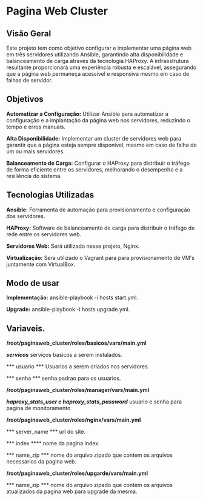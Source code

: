 # Pagina Web Cluster

## Visão Geral
Este projeto tem como objetivo configurar e implementar uma página web em três servidores utilizando Ansible, garantindo alta disponibilidade e balanceamento de carga através da tecnologia HAProxy. A infraestrutura resultante proporcionará uma experiência robusta e escalável, assegurando que a página web permaneça acessível e responsiva mesmo em caso de falhas de servidor.


## Objetivos
**Automatizar a Configuração:** Utilizar Ansible para automatizar a configuração e a implantação da página web nos servidores, reduzindo o tempo e erros manuais.

**Alta Disponibilidade:** Implementar um cluster de servidores web para garantir que a página esteja sempre disponível, mesmo em caso de falha de um ou mais servidores.

**Balanceamento de Carga:** Configurar o HAProxy para distribuir o tráfego de forma eficiente entre os servidores, melhorando o desempenho e a resiliência do sistema.


## Tecnologias Utilizadas
**Ansible:** Ferramenta de automação para provisionamento e configuração dos servidores.

**HAProxy:** Software de balanceamento de carga para distribuir o tráfego de rede entre os servidores web.

**Servidores Web:** Será utilizado nesse projeto, Nginx.

**Virtualização:** Sera utilizado o Vagrant para para provisionamento de VM's juntamente com VirtualBox.


## Modo de usar

**Implementação:** ansible-playbook -i hosts start.yml.

**Upgrade:** ansible-playbook -i hosts upgrade.yml.


## Variaveis.

**/root/paginaweb_cluster/roles/basicos/vars/main.yml**

***servicos*** serviços basicos a serem instalados.

*** usuario *** Usuarios a serem criados nos servidores.

*** senha *** senha padrao para os usuarios.

**/root/paginaweb_cluster/roles/manager/vars/main.yml**

***haproxy_stats_user e haproxy_stats_password*** usuario e senha para pagina de monitoramento

**/root/paginaweb_cluster/roles/nginx/vars/main.yml**

*** server_name *** url do site.

*** index **** nome da pagina index.

*** name_zip *** nome do arquivo zipado que contem os arquivos necessarios da pagina web.

**/root/paginaweb_cluster/roles/upgarde/vars/main.yml**

*** name_zip *** nome do arquivo zipado que contem os arquivos atualizados da pagina web para upgrade da mesma.
